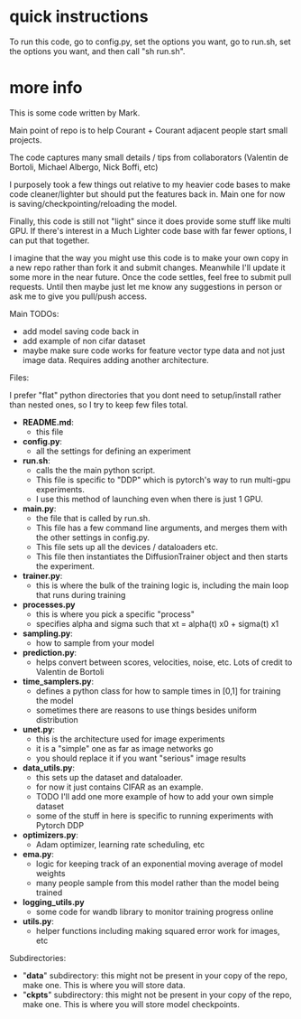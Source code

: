 
# quick instructions
To run this code, go to config.py, set the options you want, go to run.sh, set the options you want, and then call "sh run.sh". 


# more info

This is some code written by Mark. 

Main point of repo is to help Courant + Courant adjacent people start small projects.

The code captures many small details / tips from collaborators (Valentin de Bortoli, Michael Albergo, Nick Boffi, etc)

I purposely took a few things out relative to my heavier code bases to make code cleaner/lighter but should put the features back in. Main one for now is saving/checkpointing/reloading the model.

Finally, this code is still not "light" since it does provide some stuff like multi GPU. If there's interest in a Much Lighter code base with far fewer options, I can put that together.

I imagine that the way you might use this code is to make your own copy in a new repo rather than fork it and submit changes. Meanwhile I'll update it some more in the near future. Once the code settles, feel free to submit pull requests. Until then maybe just let me know any suggestions in person or ask me to give you pull/push access.

Main TODOs:
- add model saving code back in 
- add example of non cifar dataset
- maybe make sure code works for feature vector type data and not just image data. Requires adding another architecture.


Files:

I prefer "flat" python directories that you dont need to setup/install rather than nested ones, so I try to keep few files total. 

- **README.md**: 
    - this file
- **config.py**: 
    - all the settings for defining an experiment
- **run.sh**: 
    - calls the the main python script. 
    - This file is specific to "DDP" which is pytorch's way to run multi-gpu experiments. 
    - I use this method of launching even when there is just 1 GPU.
- **main.py**: 
    - the file that is called by run.sh. 
    - This file has a few command line arguments, and merges them with the other settings in config.py. 
    - This file sets up all the devices / dataloaders etc.
    - This file then instantiates the DiffusionTrainer object and then starts the experiment.
- **trainer.py**:
    - this is where the bulk of the training logic is, including the main loop that runs during training
- **processes.py**
    - this is where you pick a specific "process"
    - specifies alpha and sigma such that xt = alpha(t) x0 + sigma(t) x1
- **sampling.py**:
    - how to sample from your model
- **prediction.py**:
    - helps convert between scores, velocities, noise, etc. Lots of credit to Valentin de Bortoli
- **time_samplers.py**:
    - defines a python class for how to sample times in [0,1] for training the model
    - sometimes there are reasons to use things besides uniform distribution
- **unet.py**:
    - this is the architecture used for image experiments
    - it is a "simple" one as far as image networks go
    - you should replace it if you want "serious" image results
- **data_utils.py**:
    - this sets up the dataset and dataloader.
    - for now it just contains CIFAR as an example.
    - TODO I'll add one more example of how to add your own simple dataset
    - some of the stuff in here is specific to running experiments with Pytorch DDP
- **optimizers.py**:
    - Adam optimizer, learning rate scheduling, etc
- **ema.py**:
    - logic for keeping track of an exponential moving average of model weights
    - many people sample from this model rather than the model being trained
- **logging_utils.py**
    - some code for wandb library to monitor training progress online
- **utils.py**:
    - helper functions including making squared error work for images, etc



Subdirectories:
- "**data**" subdirectory: this might not be present in your copy of the repo, make one. This is where you will store data.
- "**ckpts**" subdirectory: this might not be present in your copy of the repo, make one. This is where you will store model checkpoints.






